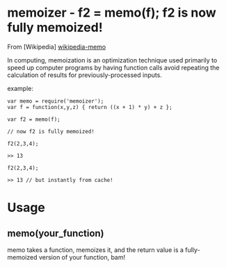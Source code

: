 memoizer - f2 = memo(f); f2 is now fully memoized!
==================================================
From [Wikipedia] [wikipedia-memo]
	
In computing, memoization is an optimization technique used primarily to speed up computer programs by having function calls avoid repeating the calculation of results for previously-processed inputs.

example:

	var memo = require('memoizer');
	var f = function(x,y,z) { return ((x + 1) * y) + z };
	
	var f2 = memo(f);

	// now f2 is fully memoized!

	f2(2,3,4);
	
	>> 13

	f2(2,3,4);
	
	>> 13 // but instantly from cache!

[wikipedia-memo]: http://en.wikipedia.org/wiki/Memoization

Usage
=====

memo(your_function)
-------------------

memo takes a function, memoizes it, and the return value is a fully-memoized version of your function, bam!
